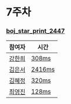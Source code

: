 # 7주차  
### [boj_star_print_2447](https://www.notion.so/7-d65522ea54fe48a8a138feb5cc8906f4)
|참여자|시간|
|---|---|
|[강한희](https://github.com/kanghanhee)|[308ms](https://github.com/youngjinc/algorithm_study/blob/main/week7/hanhee/boj_2447.cpp)|
|[김은서](https://github.com/eunseo2)|[2416ms](https://github.com/youngjinc/algorithm_study/blob/main/week7/eunseo/boj_2447.py)|
|[김혜정](https://github.com/hyejungg)|[320ms](https://github.com/youngjinc/algorithm_study/blob/main/week7/hyejung/boj_star_print_2447.cpp)|  
|[최영진](https://github.com/youngjinc)|[128ms](https://github.com/youngjinc/algorithm_study/blob/main/week7/youngjin/boj_star_print_2447.py)|
 